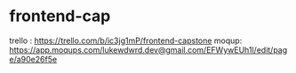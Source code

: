 # frontend-cap

trello : https://trello.com/b/ic3jg1mP/frontend-capstone
moqup: https://app.moqups.com/lukewdwrd.dev@gmail.com/EFWywEUh1l/edit/page/a90e26f5e
